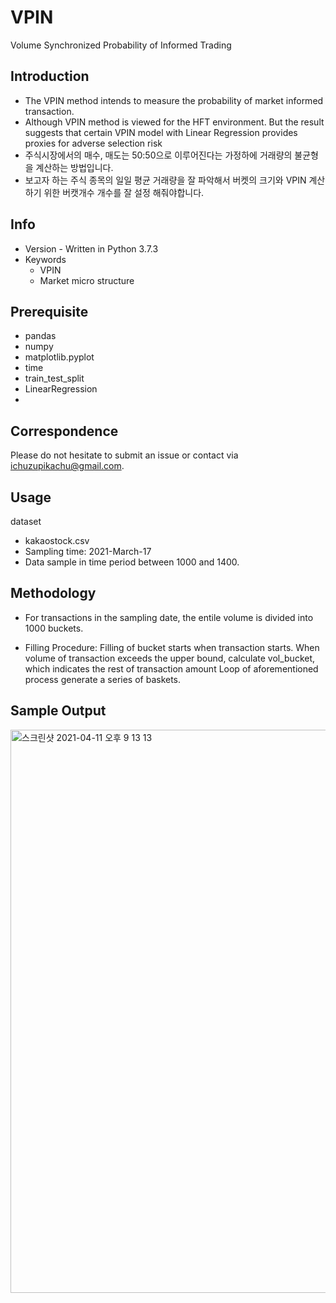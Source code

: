 # VPIN
Volume Synchronized Probability of Informed Trading

## Introduction
-  The VPIN method intends to measure the probability of market informed transaction.
-  Although VPIN method is viewed for the HFT environment. But the result suggests that certain VPIN model with Linear Regression provides proxies for adverse selection risk 
- 주식시장에서의 매수, 매도는 50:50으로 이루어진다는 가정하에 거래량의 불균형을 계산하는 방법입니다.
- 보고자 하는 주식 종목의 일일 평균 거래량을 잘 파악해서 버켓의 크기와 VPIN 계산하기 위한 버캣개수 개수를 잘 설정 해줘야합니다.

## Info
- Version - Written in Python 3.7.3
- Keywords
  - VPIN
  - Market micro structure
  
## Prerequisite
- pandas
- numpy 
- matplotlib.pyplot
- time
- train_test_split
- LinearRegression
- 
## Correspondence
Please do not hesitate to submit an issue or contact via ichuzupikachu@gmail.com.

## Usage
dataset
- kakaostock.csv
- Sampling time: 2021-March-17
- Data sample in time period between 1000 and 1400.

## Methodology
- For transactions in the sampling date, the entile volume is divided into 1000 buckets.

- Filling Procedure: Filling of bucket starts when transaction starts. When volume of transaction exceeds the upper bound, calculate vol_bucket, which indicates the rest of transaction amount Loop of aforementioned process generate a series of baskets.

## Sample Output
<img width="901" alt="스크린샷 2021-04-11 오후 9 13 13" src="https://user-images.githubusercontent.com/42399580/114303916-69fbfe80-9b0b-11eb-9045-138efcd0de1d.png">
